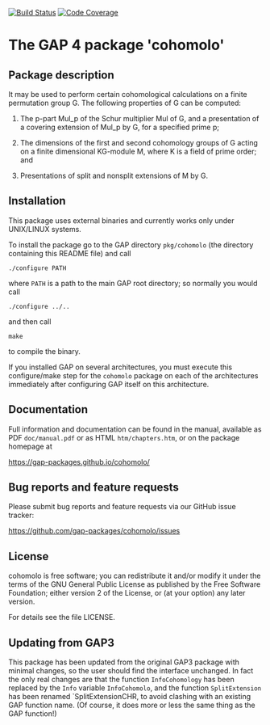 [![Build Status](https://github.com/gap-packages/cohomolo/workflows/CI/badge.svg?branch=master)](https://github.com/gap-packages/cohomolo/actions?query=workflow%3ACI+branch%3Amaster)
[![Code Coverage](https://codecov.io/github/gap-packages/cohomolo/coverage.svg?branch=master&token=)](https://codecov.io/gh/gap-packages/cohomolo)

# The GAP 4 package 'cohomolo'

## Package description

It may be used to perform certain cohomological calculations on a finite
permutation group G. The following properties of G can be computed:

1. The p-part Mul_p of the Schur multiplier Mul of G,
and a presentation of a covering extension of Mul_p by G, for a specified
prime p;

2. The dimensions of the first and second cohomology groups of G
acting on a finite dimensional KG-module M, where K is a field of prime
order; and

3. Presentations of split and nonsplit extensions of M by G.


## Installation

This package uses external binaries and currently works only under
UNIX/LINUX systems.

To install the package go to the GAP directory `pkg/cohomolo` (the
directory containing this README file) and call

    ./configure PATH

where `PATH` is a path to the main GAP root directory; so normally you
would call

    ./configure ../..

and then call

    make

to compile the binary.

If you installed GAP on several architectures, you must execute this
configure/make step for the `cohomolo` package on each of the architectures
immediately after configuring GAP itself on this architecture.


## Documentation

Full information and documentation can be found in the manual, available
as PDF `doc/manual.pdf` or as HTML `htm/chapters.htm`, or on the package
homepage at

  <https://gap-packages.github.io/cohomolo/>


## Bug reports and feature requests

Please submit bug reports and feature requests via our GitHub issue tracker:

  <https://github.com/gap-packages/cohomolo/issues>


## License

cohomolo is free software; you can redistribute it and/or modify
it under the terms of the GNU General Public License as published by
the Free Software Foundation; either version 2 of the License, or
(at your option) any later version.

For details see the file LICENSE.


## Updating from GAP3

This package has been updated from the original GAP3 package
with minimal changes, so the user should find the interface unchanged.
In fact the only real changes are that the function `InfoCohomology` has been
replaced by the `Info` variable `InfoCohomolo`, and the function
`SplitExtension` has been renamed `SplitExtensionCHR, to avoid clashing
with an existing GAP function name. (Of course, it does more or less
the same thing as the GAP function!)
